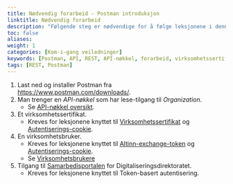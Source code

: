 ```yaml
---
title: Nødvendig forarbeid - Postman introduksjon
linktitle: Nødvendig forarbeid
description: "Følgende steg er nødvendige for å følge leksjonene i denne introduksjonen."
toc: false
aliases:
weight: 1
categories: [Kom-i-gang veiledninger]
keywords: [Postman, API, REST, API-nøkkel, forarbeid, virksomhetssertifikat]
tags: [REST, Postman]
---
```


1. Last ned og installer Postman fra https://www.postman.com/downloads/.
2. Man trenger en *API-nøkkel* som har lese-tilgang til *Organization*.
    * Se [API-nøkkel oversikt](/docs/referanse/api-oversikt/apikey/).
3. Et virksomhetssertifikat.
    * Kreves for leksjonene knyttet til [Virksomhetssertifikat](/docs/api/rest/kom-i-gang/tutorial-postman/virksomhetssertifikat-postman/) og [Autentiserings-cookie](/docs/api/rest/kom-i-gang/tutorial-postman/autentiserings-cookie/).
4. En virksomhetsbruker.
    * Kreves for leksjonene knyttet til [Altinn-exchange-token](/docs/api/rest/kom-i-gang/tutorial-postman/altinn-exchange-token/) og [Autentiserings-cookie](/docs/api/rest/kom-i-gang/tutorial-postman/autentiserings-cookie/).
    * Se [Virksomhetsbrukere](/docs/api/rest/kom-i-gang/virksomhetsbrukere)
5. Tilgang til [Samarbedisportalen](https://selvbetjening-samarbeid-ver2.difi.no/) for Digitaliseringsdirektoratet.
    * Kreves for leksjonene knyttet til Token-basert autentisering.